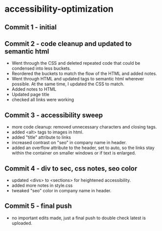 # accessibility-optimization

## Commit 1 - initial

## Commit 2 - code cleanup and updated to semantic html
- Went through the CSS and deleted repeated code that could be condensed into less buckets.
- Reordered the buckets to match the flow of the HTML and added notes.
- Went through HTML and updated tags to semantic html wherever possible. At the same time, I updated the CSS to match.
- Added notes to HTML
- Updated page title
- checked all links were working

## Commit 3 - accessibility sweep
- more code cleanup: removed unnecessary characters and closing tags.
- added &lt;alt&gt; tags to images in html.
- added "title" attribute to links
- increased contrast on "seo" in company name in header.
- added an overflow attribute to the header, set to auto, so the links stay within the container on smaller windows or if text is enlarged.

## Commit 4 - div to sec, css notes, seo color
- updated &lt;divs&gt; to &lt;sections&gt; for heightened accessibility. 
- added more notes in style.css
- tweaked "seo" color in company name in header.

## Commit 5 - final push
- no important edits made, just a final push to double check latest is uploaded.